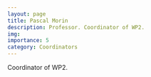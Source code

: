 ```yaml
---
layout: page
title: Pascal Morin
description: Professor. Coordinator of WP2.
img:
importance: 5
category: Coordinators
---
```


Coordinator of WP2.
